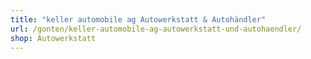 ```yaml
---
title: "keller automobile ag Autowerkstatt & Autohändler"
url: /gonten/keller-automobile-ag-autowerkstatt-und-autohaendler/
shop: Autowerkstatt
---
```

